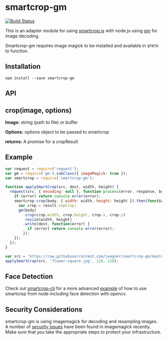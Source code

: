 # smartcrop-gm

[![Build Status](https://travis-ci.org/jwagner/smartcrop-gm.svg?branch=master)](https://travis-ci.org/jwagner/smartcrop-gm)

This is an adapter module for using [smartcrop.js](https://github.com/jwagner/smartcrop.js)
with node.js using [gm](https://github.com/aheckmann/gm) for image decoding.

Smartcrop-gm requires image magick to be installed and available in `$PATH` to function.

## Installation

```
npm install --save smartcrop-gm
```

## API

## crop(image, options)

**Image:** string (path to file) or buffer

**Options:** options object to be passed to smartcrop

**returns:** A promise for a cropResult

## Example

```javascript
var request = require('request');
var gm = require('gm').subClass({ imageMagick: true });
var smartcrop = require('smartcrop-gm');

function applySmartCrop(src, dest, width, height) {
  request(src, { encoding: null }, function process(error, response, body) {
    if (error) return console.error(error);
    smartcrop.crop(body, { width: width, height: height }).then(function(result) {
      var crop = result.topCrop;
      gm(body)
        .crop(crop.width, crop.height, crop.x, crop.y)
        .resize(width, height)
        .write(dest, function(error) {
          if (error) return console.error(error);
        });
    });
  });
}

var src = 'https://raw.githubusercontent.com/jwagner/smartcrop-gm/master/test/flower.jpg';
applySmartCrop(src, 'flower-square.jpg', 128, 128);
```

## Face Detection

Check out [smartcrop-cli](https://github.com/jwagner/smartcrop-cli/) for a more advanced [example](https://github.com/jwagner/smartcrop-cli/blob/master/smartcrop-cli.js#L100) of how to use smartcrop from node including face detection with opencv.

## Security Considerations

smartcrop-gm is using imagemagick for decoding and resampling images.
A number of [security issues](https://imagetragick.com/) have been found in imagemagick recently.
Make sure that you take the appropriate steps to protect your infrastructure.
